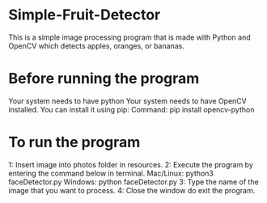 # Simple-Fruit-Detector
This is a simple image processing program that is made with Python and OpenCV which detects apples, oranges, or bananas.

# Before running the program
Your system needs to have python
Your system needs to have OpenCV installed. You can install it using pip:
Command: pip install opencv-python

# To run the program
1: Insert image into photos folder in resources.
2: Execute the program by entering the command below in terminal.
    Mac/Linux: python3 faceDetector.py
    Windows: python faceDetector.py
3: Type the name of the image that you want to process.
4: Close the window do exit the program.